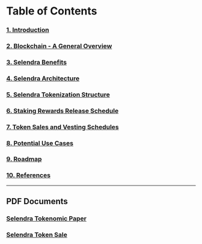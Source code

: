 
<!-- ![Calling Contract](../assets/selendra-1.png "Selendra") -->

# Table of Contents
### [1. Introduction](introduction-to-selendra.md)
### [2. Blockchain - A General Overview](blockchain-general-overview.md)
### [3. Selendra Benefits](selendra-benefits.md)
### [4. Selendra Architecture](selendra-architecture.md)
### [5. Selendra Tokenization Structure](selendra-tokenization-structure.md)
### [6. Staking Rewards Release Schedule](staking-rewards-release-schedule.md)
### [7. Token Sales and Vesting Schedules](token-sales-and-vesting-schedules.md)
### [8. Potential Use Cases](potential-use-cases.md)
### [9. Roadmap](roadmap.md)
### [10. References](reference.md)
---
## PDF Documents
### [Selendra Tokenomic Paper](token-economics.html) 
### [Selendra Token Sale](token-sale.html)
<!-- ---


### [10. Team](team.md)
### [11. Frequently Asked Questions](../Faqs/faqs.md)

LEGAL DISCLAIMER: This document describes various aspects of the Selendra Blockchain Network. Updates to this document will be posted on the Selendra github (github.com/selendra) and the Selendra Telegram channel (t.me/selendrachainofficial). This document contains forward-looking statements which are subject to risks and uncertainties that may result in a loss of investment capital. Always give thoughtful consideration using due diligence when investing.
